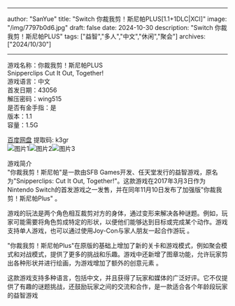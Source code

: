 
---
author: "SanYue"
title: "Switch 你裁我剪！斯尼帕PLUS[1.1+1DLC|XCI]"
image: "/img/7797b0d6.jpg"
draft: false
date: 2024-10-30
description: "Switch 你裁我剪！斯尼帕PLUS"
tags: ["益智","多人","中文","休闲","聚会"]
archives: ["2024/10/30"]

---

游戏名称：你裁我剪！斯尼帕PLUS   
Snipperclips Cut It Out, Together!    
游戏语言：中文  
首发日期：43056  
解压密码：wing515  
是否有金手指：是  
版本：1.1   
容量：1.5G

[百度网盘](https://pan.baidu.com/s/1y5YPcCsdgf8B9YDXE2BdbQ) 提取码: k3gr  
![图片1](/img/c8177f3e6709c9.jpeg)![图片2](/img/711e0b865338.jpg)![图片3](/img/74a514514ca3427c8.jpeg)  

游戏简介  
"你裁我剪！斯尼帕"是一款由SFB Games开发、任天堂发行的益智游戏，原名为"Snipperclips: Cut It Out, Together!"。这款游戏在2017年3月3日作为Nintendo Switch的首发游戏之一发售，并在同年11月10日发布了加强版"你裁我剪！斯尼帕Plus"
。

游戏的玩法是两个角色相互裁剪对方的身体，通过变形来解决各种谜题。例如，玩家可能需要将角色剪成特定的形状，以便他们能够达到目标或完成某个动作。游戏支持单人游戏，也可以通过使用Joy-Con与家人朋友一起合作游玩
。

"你裁我剪！斯尼帕Plus"在原版的基础上增加了新的关卡和游戏模式，例如聚会模式和对战模式，提供了更多的挑战和乐趣。游戏中还新增了图章功能，允许玩家剪出各种形状并进行绘画，为游戏增加了额外的创意元素
。

这款游戏支持多种语言，包括中文，并且获得了玩家和媒体的广泛好评。它不仅提供了有趣的谜题挑战，还鼓励玩家之间的交流和合作，是一款适合各个年龄段玩家的益智游戏

